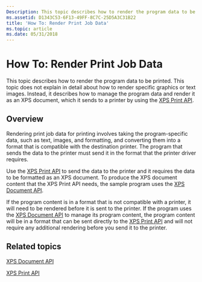 ```yaml
---
Description: This topic describes how to render the program data to be printed.
ms.assetid: D1343C53-6F13-49FF-8C7C-25D5A3C31B22
title: 'How To: Render Print Job Data'
ms.topic: article
ms.date: 05/31/2018
---
```


# How To: Render Print Job Data

This topic describes how to render the program data to be printed. This topic does not explain in detail about how to render specific graphics or text images. Instead, it describes how to manage the program data and render it as an XPS document, which it sends to a printer by using the [XPS Print API](xps-printing.md).

## Overview

Rendering print job data for printing involves taking the program-specific data, such as text, images, and formatting, and converting them into a format that is compatible with the destination printer. The program that sends the data to the printer must send it in the format that the printer driver requires.

Use the [XPS Print API](xps-printing.md) to send the data to the printer and it requires the data to be formatted as an XPS document. To produce the XPS document content that the XPS Print API needs, the sample program uses the [XPS Document API](/previous-versions/windows/desktop/dd316976(v=vs.85)).

If the program content is in a format that is not compatible with a printer, it will need to be rendered before it is sent to the printer. If the program uses the [XPS Document API](/previous-versions/windows/desktop/dd316976(v=vs.85)) to manage its program content, the program content will be in a format that can be sent directly to the [XPS Print API](xps-printing.md) and will not require any additional rendering before you send it to the printer.

## Related topics

<dl> <dt>

[XPS Document API](/previous-versions/windows/desktop/dd316976(v=vs.85))
</dt> <dt>

[XPS Print API](xps-printing.md)
</dt> </dl>

 

 